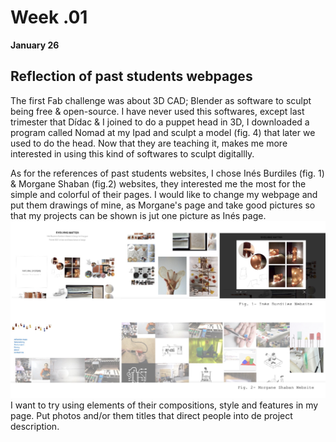 # Week .01
**January 26**

## Reflection of past students webpages
The first Fab challenge was about 3D CAD; Blender as software to sculpt being free & open-source. I have never used this softwares, except last trimester that Dídac & I joined to do a puppet head in 3D, I downloaded a program called Nomad at my Ipad and sculpt a model (fig. 4) that later we used to do the head. Now that they are teaching it, makes me more interested in using this kind of softwares to sculpt digitallly.

 As for the references of past students websites, I chose Inés Burdiles (fig. 1) & Morgane Shaban (fig.2) websites, they interested me the most for the simple and colorful of their pages. I would like to change my webpage and put them drawings of mine, as Morgane's page and take good pictures so that my projects can be shown is jut one picture as Inés page.
<img src= "../../images/Websites.jpg" alt="Photo of Inés & Morgane's Websites">
 I want to try using elements of their compositions, style and features in my page. Put photos and/or  them titles that direct people into de project description.

